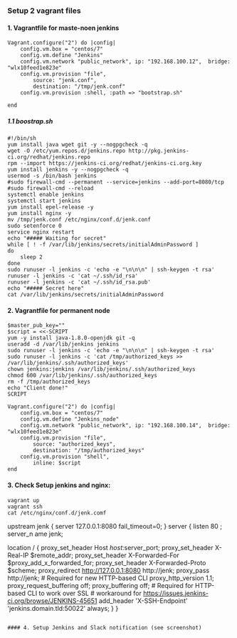 ### Setup 2 vagrant files

#### 1. Vagrantfile for maste-noen jenkins
```
Vagrant.configure("2") do |config|
    config.vm.box = "centos/7"
    config.vm.define "Jenkins"
    config.vm.network "public_network", ip: "192.168.100.12",  bridge: "wlx10feed1e823e"
    config.vm.provision "file", 
        source: "jenk.conf", 
        destination: "/tmp/jenk.conf"
    config.vm.provision :shell, :path => "bootstrap.sh"
    
end
```
##### 1.1  boostrap.sh
```
#!/bin/sh
yum install java wget git -y --nogpgcheck -q
wget -O /etc/yum.repos.d/jenkins.repo http://pkg.jenkins-ci.org/redhat/jenkins.repo
rpm --import https://jenkins-ci.org/redhat/jenkins-ci.org.key
yum install jenkins -y --nogpgcheck -q
usermod -s /bin/bash jenkins
#sudo firewall-cmd --permanent --service=jenkins --add-port=8080/tcp
#sudo firewall-cmd --reload
systemctl enable jenkins
systemctl start jenkins
yum install epel-release -y
yum install nginx -y
mv /tmp/jenk.conf /etc/nginx/conf.d/jenk.conf
sudo setenforce 0
service nginx restart
echo "##### Waiting for secret"
while [ ! -f /var/lib/jenkins/secrets/initialAdminPassword ]
do
    sleep 2
done
sudo runuser -l jenkins -c 'echo -e "\n\n\n" | ssh-keygen -t rsa'
runuser -l jenkins -c 'cat ~/.ssh/id_rsa'
runuser -l jenkins -c 'cat ~/.ssh/id_rsa.pub'
echo "##### Secret here"
cat /var/lib/jenkins/secrets/initialAdminPassword
```


#### 2. Vagrantfile for permanent node
```
$master_pub_key=""
$script = <<-SCRIPT
yum -y install java-1.8.0-openjdk git -q
useradd -d /var/lib/jenkins jenkins
sudo runuser -l jenkins -c 'echo -e "\n\n\n" | ssh-keygen -t rsa'
sudo runuser -l jenkins -c 'cat /tmp/authorized_keys >> /var/lib/jenkins/.ssh/authorized_keys'
chown jenkins:jenkins /var/lib/jenkins/.ssh/authorized_keys 
chmod 600 /var/lib/jenkins/.ssh/authorized_keys
rm -f /tmp/authorized_keys
echo "Client done!"
SCRIPT

Vagrant.configure("2") do |config|
    config.vm.box = "centos/7"
    config.vm.define "Jenkins_node"
    config.vm.network "public_network", ip: "192.168.100.14",  bridge: "wlx10feed1e823e"
    config.vm.provision "file", 
        source: "authorized_keys", 
        destination: "/tmp/authorized_keys"
    config.vm.provision "shell", 
        inline: $script
end
```
#### 3. Check Setup jenkins and nginx:
```
vagrant up
vagrant ssh
cat /etc/nginx/conf.d/jenk.comf
```
upstream jenk {
  server 127.0.0.1:8080 fail_timeout=0;
  }
server {
 listen 80 ;
 server_n
 ame jenk;

 location / {
    proxy_set_header        Host $host:$server_port;
    proxy_set_header        X-Real-IP $remote_addr;
    proxy_set_header        X-Forwarded-For $proxy_add_x_forwarded_for;
    proxy_set_header        X-Forwarded-Proto $scheme;
    proxy_redirect http://127.0.0.1:8080 http://jenk;
    proxy_pass http://jenk;
    # Required for new HTTP-based CLI
    proxy_http_version 1.1;
    proxy_request_buffering off;
    proxy_buffering off; # Required for HTTP-based CLI to work over SSL
    # workaround for https://issues.jenkins-ci.org/browse/JENKINS-45651
    add_header 'X-SSH-Endpoint' 'jenkins.domain.tld:50022' always;
    }
  }

```

#### 4. Setup Jenkins and Slack notification (see screenshot)